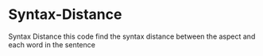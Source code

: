 # Syntax-Distance
Syntax Distance this code find the syntax distance between the aspect and each word in the sentence 
